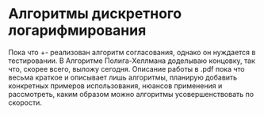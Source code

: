 # Алгоритмы дискретного логарифмирования

Пока что +- реализован алгоритм согласования, однако он нуждается в тестировании. В Алгоритме Полига-Хеллмана доделываю концовку, 
так что, скорее всего, выложу сегодня. Описание работы в .pdf пока что весьма краткое и описывает лишь алгоритмы, 
планирую добавить конкретных примеров использования, нюансов применения и рассмотреть, каким образом можно алгоритмы усовершенствовать по скорости. 
